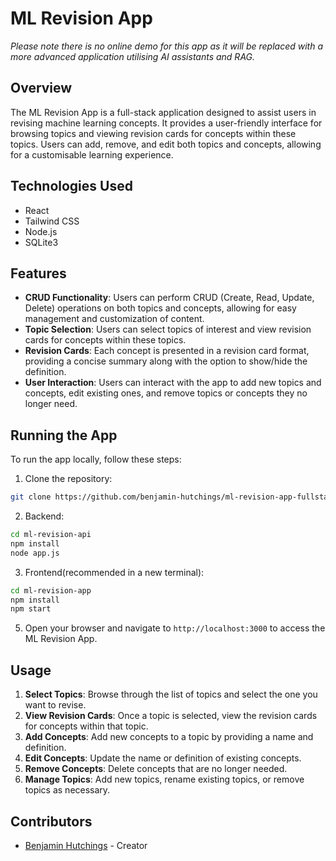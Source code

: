 # ML Revision App
*Please note there is no online demo for this app as it will be replaced with a more advanced application utilising AI assistants and RAG.*

## Overview
The ML Revision App is a full-stack application designed to assist users in revising machine learning concepts. It provides a user-friendly interface for browsing topics and viewing revision cards for concepts within these topics. Users can add, remove, and edit both topics and concepts, allowing for a customisable learning experience.

## Technologies Used
- React
- Tailwind CSS
- Node.js
- SQLite3

## Features
- **CRUD Functionality**: Users can perform CRUD (Create, Read, Update, Delete) operations on both topics and concepts, allowing for easy management and customization of content.
- **Topic Selection**: Users can select topics of interest and view revision cards for concepts within these topics.
- **Revision Cards**: Each concept is presented in a revision card format, providing a concise summary along with the option to show/hide the definition.
- **User Interaction**: Users can interact with the app to add new topics and concepts, edit existing ones, and remove topics or concepts they no longer need.

## Running the App
To run the app locally, follow these steps:
1. Clone the repository:
```bash
git clone https://github.com/benjamin-hutchings/ml-revision-app-fullstack.git
```
2. Backend:
```bash
cd ml-revision-api
npm install
node app.js
```
3. Frontend(recommended in a new terminal):
```bash
cd ml-revision-app
npm install
npm start
```
5. Open your browser and navigate to `http://localhost:3000` to access the ML Revision App.

## Usage
1. **Select Topics**: Browse through the list of topics and select the one you want to revise.
2. **View Revision Cards**: Once a topic is selected, view the revision cards for concepts within that topic.
3. **Add Concepts**: Add new concepts to a topic by providing a name and definition.
4. **Edit Concepts**: Update the name or definition of existing concepts.
5. **Remove Concepts**: Delete concepts that are no longer needed.
6. **Manage Topics**: Add new topics, rename existing topics, or remove topics as necessary.

## Contributors
- [Benjamin Hutchings](https://github.com/benjamin-hutchings/) - Creator